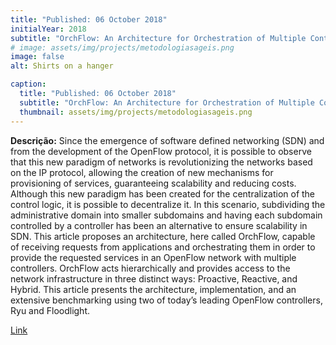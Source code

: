 ```yaml
---
title: "Published: 06 October 2018"
initialYear: 2018
subtitle: "OrchFlow: An Architecture for Orchestration of Multiple Controllers in OpenFlow Networks"
# image: assets/img/projects/metodologiasageis.png
image: false
alt: Shirts on a hanger

caption:
  title: "Published: 06 October 2018"
  subtitle: "OrchFlow: An Architecture for Orchestration of Multiple Controllers in OpenFlow Networks"
  thumbnail: assets/img/projects/metodologiasageis.png
---
```

<p class="text-justify my-2">
<strong>Descrição:</strong> Since the emergence of software defined networking (SDN) and from the development of the OpenFlow protocol, it is possible to observe that this new paradigm of networks is revolutionizing the networks based on the IP protocol, allowing the creation of new mechanisms for provisioning of services, guaranteeing scalability and reducing costs. Although this new paradigm has been created for the centralization of the control logic, it is possible to decentralize it. In this scenario, subdividing the administrative domain into smaller subdomains and having each subdomain controlled by a controller has been an alternative to ensure scalability in SDN. This article proposes an architecture, here called OrchFlow, capable of receiving requests from applications and orchestrating them in order to provide the requested services in an OpenFlow network with multiple controllers. OrchFlow acts hierarchically and provides access to the network infrastructure in three distinct ways: Proactive, Reactive, and Hybrid. This article presents the architecture, implementation, and an extensive benchmarking using two of today’s leading OpenFlow controllers, Ryu and Floodlight.
</p>
<p class="text-justify">
<a target="_blank" href="https://link.springer.com/article/10.1007%2Fs10922-018-9476-x">Link</a>
</p>